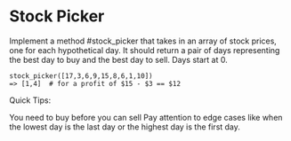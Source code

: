 # Stock Picker

Implement a method #stock_picker that takes in an array of stock prices, one for each hypothetical day. It should return a pair of days representing the best day to buy and the best day to sell. Days start at 0.

```
stock_picker([17,3,6,9,15,8,6,1,10])
=> [1,4]  # for a profit of $15 - $3 == $12
```

Quick Tips:

You need to buy before you can sell
Pay attention to edge cases like when the lowest day is the last day or the highest day is the first day.